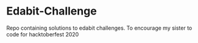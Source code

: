 # Edabit-Challenge
Repo containing solutions to edabit challenges. To encourage my sister to code for hacktoberfest 2020

